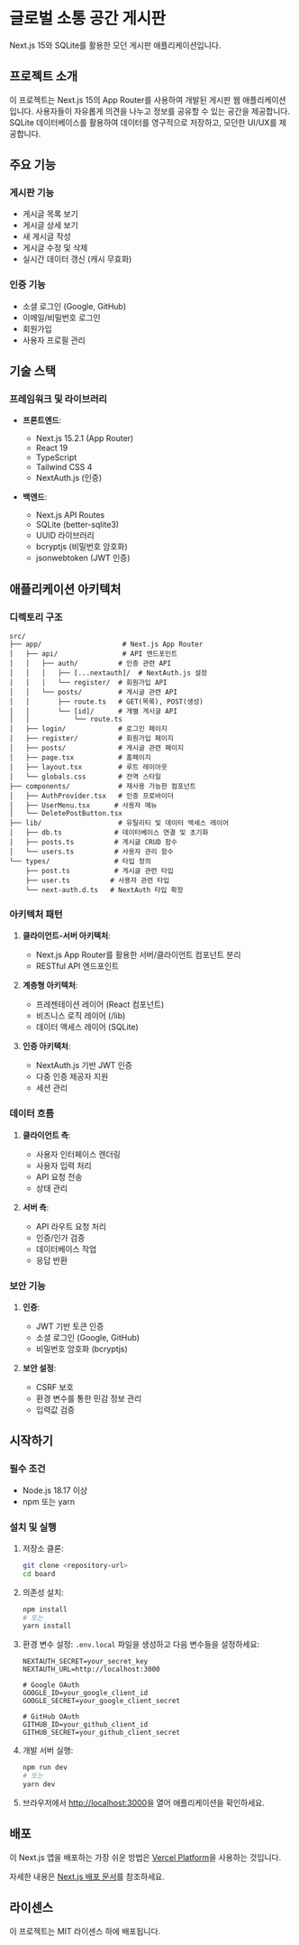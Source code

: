 # 글로벌 소통 공간 게시판

Next.js 15와 SQLite를 활용한 모던 게시판 애플리케이션입니다.

## 프로젝트 소개

이 프로젝트는 Next.js 15의 App Router를 사용하여 개발된 게시판 웹 애플리케이션입니다. 사용자들이 자유롭게 의견을 나누고 정보를 공유할 수 있는 공간을 제공합니다. SQLite 데이터베이스를 활용하여 데이터를 영구적으로 저장하고, 모던한 UI/UX를 제공합니다.

## 주요 기능

### 게시판 기능
- 게시글 목록 보기
- 게시글 상세 보기
- 새 게시글 작성
- 게시글 수정 및 삭제
- 실시간 데이터 갱신 (캐시 무효화)

### 인증 기능
- 소셜 로그인 (Google, GitHub)
- 이메일/비밀번호 로그인
- 회원가입
- 사용자 프로필 관리

## 기술 스택

### 프레임워크 및 라이브러리
- **프론트엔드**:
  - Next.js 15.2.1 (App Router)
  - React 19
  - TypeScript
  - Tailwind CSS 4
  - NextAuth.js (인증)

- **백엔드**:
  - Next.js API Routes
  - SQLite (better-sqlite3)
  - UUID 라이브러리
  - bcryptjs (비밀번호 암호화)
  - jsonwebtoken (JWT 인증)

## 애플리케이션 아키텍처

### 디렉토리 구조

```
src/
├── app/                    # Next.js App Router
│   ├── api/                # API 엔드포인트
│   │   ├── auth/          # 인증 관련 API
│   │   │   ├── [...nextauth]/  # NextAuth.js 설정
│   │   │   └── register/  # 회원가입 API
│   │   └── posts/         # 게시글 관련 API
│   │       ├── route.ts   # GET(목록), POST(생성)
│   │       └── [id]/      # 개별 게시글 API
│   │           └── route.ts
│   ├── login/             # 로그인 페이지
│   ├── register/          # 회원가입 페이지
│   ├── posts/             # 게시글 관련 페이지
│   ├── page.tsx           # 홈페이지
│   ├── layout.tsx         # 루트 레이아웃
│   └── globals.css        # 전역 스타일
├── components/            # 재사용 가능한 컴포넌트
│   ├── AuthProvider.tsx   # 인증 프로바이더
│   ├── UserMenu.tsx      # 사용자 메뉴
│   └── DeletePostButton.tsx
├── lib/                   # 유틸리티 및 데이터 액세스 레이어
│   ├── db.ts             # 데이터베이스 연결 및 초기화
│   ├── posts.ts          # 게시글 CRUD 함수
│   └── users.ts          # 사용자 관리 함수
└── types/                # 타입 정의
    ├── post.ts           # 게시글 관련 타입
    ├── user.ts          # 사용자 관련 타입
    └── next-auth.d.ts   # NextAuth 타입 확장
```

### 아키텍처 패턴

1. **클라이언트-서버 아키텍처**:
   - Next.js App Router를 활용한 서버/클라이언트 컴포넌트 분리
   - RESTful API 엔드포인트

2. **계층형 아키텍처**:
   - 프레젠테이션 레이어 (React 컴포넌트)
   - 비즈니스 로직 레이어 (/lib)
   - 데이터 액세스 레이어 (SQLite)

3. **인증 아키텍처**:
   - NextAuth.js 기반 JWT 인증
   - 다중 인증 제공자 지원
   - 세션 관리

### 데이터 흐름

1. **클라이언트 측**:
   - 사용자 인터페이스 렌더링
   - 사용자 입력 처리
   - API 요청 전송
   - 상태 관리

2. **서버 측**:
   - API 라우트 요청 처리
   - 인증/인가 검증
   - 데이터베이스 작업
   - 응답 반환

### 보안 기능

1. **인증**:
   - JWT 기반 토큰 인증
   - 소셜 로그인 (Google, GitHub)
   - 비밀번호 암호화 (bcryptjs)

2. **보안 설정**:
   - CSRF 보호
   - 환경 변수를 통한 민감 정보 관리
   - 입력값 검증

## 시작하기

### 필수 조건

- Node.js 18.17 이상
- npm 또는 yarn

### 설치 및 실행

1. 저장소 클론:
   ```bash
   git clone <repository-url>
   cd board
   ```

2. 의존성 설치:
   ```bash
   npm install
   # 또는
   yarn install
   ```

3. 환경 변수 설정:
   `.env.local` 파일을 생성하고 다음 변수들을 설정하세요:
   ```
   NEXTAUTH_SECRET=your_secret_key
   NEXTAUTH_URL=http://localhost:3000
   
   # Google OAuth
   GOOGLE_ID=your_google_client_id
   GOOGLE_SECRET=your_google_client_secret
   
   # GitHub OAuth
   GITHUB_ID=your_github_client_id
   GITHUB_SECRET=your_github_client_secret
   ```

4. 개발 서버 실행:
   ```bash
   npm run dev
   # 또는
   yarn dev
   ```

5. 브라우저에서 [http://localhost:3000](http://localhost:3000)을 열어 애플리케이션을 확인하세요.

## 배포

이 Next.js 앱을 배포하는 가장 쉬운 방법은 [Vercel Platform](https://vercel.com/new)을 사용하는 것입니다.

자세한 내용은 [Next.js 배포 문서](https://nextjs.org/docs/app/building-your-application/deploying)를 참조하세요.

## 라이센스

이 프로젝트는 MIT 라이센스 하에 배포됩니다. 